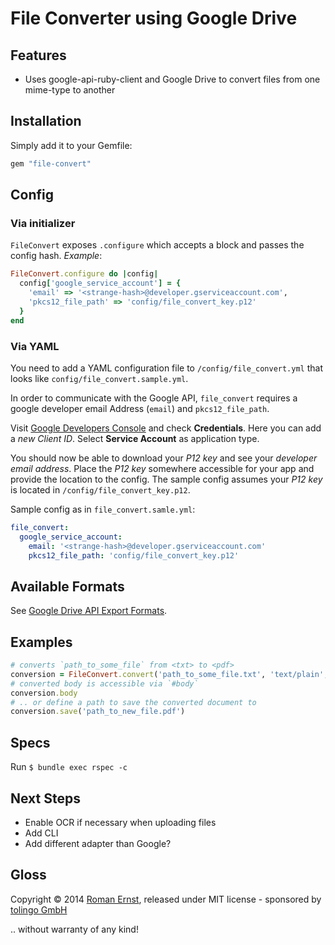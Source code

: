 # File Converter using Google Drive

## Features

* Uses google-api-ruby-client and Google Drive to convert files from one mime-type to another

## Installation

Simply add it to your Gemfile:

```ruby
gem "file-convert"
```

## Config

### Via initializer

`FileConvert` exposes `.configure` which accepts a block and passes the config hash.
*Example*:

```ruby
FileConvert.configure do |config|
  config['google_service_account'] = {
    'email' => '<strange-hash>@developer.gserviceaccount.com',
    'pkcs12_file_path' => 'config/file_convert_key.p12'
  }
end
```

### Via YAML

You need to add a YAML configuration file to `/config/file_convert.yml` that looks like `config/file_convert.sample.yml`.

In order to communicate with the Google API, `file_convert` requires a google developer email Address (`email`) and `pkcs12_file_path`.

Visit [Google Developers Console](console.developers.google.com) and check **Credentials**.
Here you can add a *new Client ID*. Select **Service Account** as application type.

You should now be able to download your *P12 key* and see your *developer email address*.
Place the *P12 key* somewhere accessible for your app and provide the location to the config. The sample config assumes your *P12 key* is located in `/config/file_convert_key.p12`.

Sample config as in `file_convert.samle.yml`:
```yaml
file_convert:
  google_service_account:
    email: '<strange-hash>@developer.gserviceaccount.com'
    pkcs12_file_path: 'config/file_convert_key.p12'
```

## Available Formats

See [Google Drive API Export Formats](https://developers.google.com/drive/web/integrate-open#open_and_convert_google_docs_in_your_app).

## Examples

```ruby
# converts `path_to_some_file` from <txt> to <pdf>
conversion = FileConvert.convert('path_to_some_file.txt', 'text/plain', 'application/pdf')
# converted body is accessible via `#body`
conversion.body
# .. or define a path to save the converted document to
conversion.save('path_to_new_file.pdf')
```

## Specs

Run `$ bundle exec rspec -c`

## Next Steps

* Enable OCR if necessary when uploading files
* Add CLI
* Add different adapter than Google?

## Gloss

Copyright © 2014 [Roman Ernst](http://farbenmeer.net), released under MIT license - sponsored by [tolingo GmbH](http://tolingo.com)

.. without warranty of any kind!
